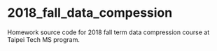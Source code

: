 # 2018_fall_data_compession
Homework source code for 2018 fall term data compression course at Taipei Tech MS program.
